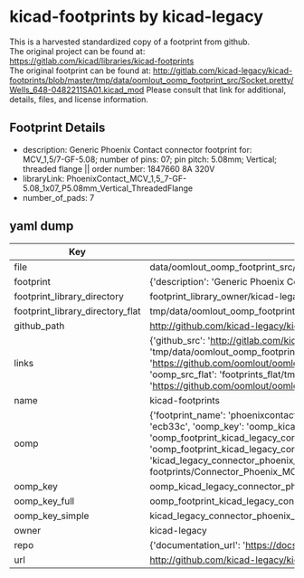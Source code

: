 # kicad-footprints by kicad-legacy  
This is a harvested standardized copy of a footprint from github.  
The original project can be found at:  
https://gitlab.com/kicad/libraries/kicad-footprints  
The original footprint can be found at:
http://gitlab.com/kicad-legacy/kicad-footprints/blob/master/tmp/data/oomlout_oomp_footprint_src/Socket.pretty/Wells_648-0482211SA01.kicad_mod
Please consult that link for additional, details, files, and license information.  
## Footprint Details
* description: Generic Phoenix Contact connector footprint for: MCV_1,5/7-GF-5.08; number of pins: 07; pin pitch: 5.08mm; Vertical; threaded flange || order number: 1847660 8A 320V  
* libraryLink: PhoenixContact_MCV_1,5_7-GF-5.08_1x07_P5.08mm_Vertical_ThreadedFlange  
* number_of_pads: 7  
## yaml dump  
| Key | Value |  
| --- | --- |  
| file | data/oomlout_oomp_footprint_src/kicad-footprints/Connector_Phoenix_MC_HighVoltage.pretty/PhoenixContact_MCV_1,5_7-GF-5.08_1x07_P5.08mm_Vertical_ThreadedFlange.kicad_mod |  
| footprint | {'description': 'Generic Phoenix Contact connector footprint for: MCV_1,5/7-GF-5.08; number of pins: 07; pin pitch: 5.08mm; Vertical; threaded flange || order number: 1847660 8A 320V', 'libraryLink': 'PhoenixContact_MCV_1,5_7-GF-5.08_1x07_P5.08mm_Vertical_ThreadedFlange', 'number_of_pads': 7} |  
| footprint_library_directory | footprint_library_owner/kicad-legacy_kicad-footprints |  
| footprint_library_directory_flat | tmp/data/oomlout_oomp_footprint_src/footprints_flat/kicad_legacy_connector_phoenix_mc_highvoltage_phoenixcontact_mcv_1,5_7_gf_5_08_1x07_p5_08mm_vertical_threadedflange/working |  
| github_path | http://github.com/kicad-legacy/kicad-footprints/blob/master/tmp/data/oomlout_oomp_footprint_src/Connector_Phoenix_MC_HighVoltage.pretty/PhoenixContact_MCV_1,5_7-GF-5.08_1x07_P5.08mm_Vertical_ThreadedFlange.kicad_mod |  
| links | {'github_src': 'http://gitlab.com/kicad-legacy/kicad-footprints/blob/master/tmp/data/oomlout_oomp_footprint_src/Socket.pretty/Wells_648-0482211SA01.kicad_mod', 'github_src_repo': 'https://gitlab.com/kicad/libraries/kicad-footprints', 'oomp_bot': 'tmp/data/oomlout_oomp_footprint_src/footprints/kicad_legacy_connector_phoenix_mc_highvoltage_phoenixcontact_mcv_1,5_7_gf_5_08_1x07_p5_08mm_vertical_threadedflange/working', 'oomp_bot_github': 'https://github.com/oomlout/oomlout_oomp_footprint_bot/tree/main/tmp/data/oomlout_oomp_footprint_src/footprints/kicad_legacy_connector_phoenix_mc_highvoltage_phoenixcontact_mcv_1,5_7_gf_5_08_1x07_p5_08mm_vertical_threadedflange/working', 'oomp_src_flat': 'footprints_flat/tmp/data/oomlout_oomp_footprint_src/footprints_flat/kicad_legacy_connector_phoenix_mc_highvoltage_phoenixcontact_mcv_1,5_7_gf_5_08_1x07_p5_08mm_vertical_threadedflange/working', 'oomp_src_flat_github': 'https://github.com/oomlout/oomlout_oomp_footprint_src/tree/main/tmp/data/oomlout_oomp_footprint_src/footprints_flat/kicad_legacy_connector_phoenix_mc_highvoltage_phoenixcontact_mcv_1,5_7_gf_5_08_1x07_p5_08mm_vertical_threadedflange/working'} |  
| name | kicad-footprints |  
| oomp | {'footprint_name': 'phoenixcontact_mcv_1,5_7_gf_5_08_1x07_p5_08mm_vertical_threadedflange', 'library_name': 'connector_phoenix_mc_highvoltage', 'md5': 'ecb33ca8604da4f36e8145a910fba77d', 'md5_10': 'ecb33ca860', 'md5_5': 'ecb33', 'md5_6': 'ecb33c', 'oomp_key': 'oomp_kicad_legacy_connector_phoenix_mc_highvoltage_phoenixcontact_mcv_1,5_7_gf_5_08_1x07_p5_08mm_vertical_threadedflange', 'oomp_key_extra': 'oomp_footprint_kicad_legacy_connector_phoenix_mc_highvoltage_phoenixcontact_mcv_1,5_7_gf_5_08_1x07_p5_08mm_vertical_threadedflange', 'oomp_key_full': 'oomp_footprint_kicad_legacy_connector_phoenix_mc_highvoltage_phoenixcontact_mcv_1,5_7_gf_5_08_1x07_p5_08mm_vertical_threadedflange_ecb33c', 'oomp_key_simple': 'kicad_legacy_connector_phoenix_mc_highvoltage_phoenixcontact_mcv_1,5_7_gf_5_08_1x07_p5_08mm_vertical_threadedflange', 'original_filename': 'data/oomlout_oomp_footprint_src/kicad-footprints/Connector_Phoenix_MC_HighVoltage.pretty/PhoenixContact_MCV_1,5_7-GF-5.08_1x07_P5.08mm_Vertical_ThreadedFlange.kicad_mod', 'owner_name': 'kicad_legacy'} |  
| oomp_key | oomp_kicad_legacy_connector_phoenix_mc_highvoltage_phoenixcontact_mcv_1,5_7_gf_5_08_1x07_p5_08mm_vertical_threadedflange |  
| oomp_key_full | oomp_footprint_kicad_legacy_connector_phoenix_mc_highvoltage_phoenixcontact_mcv_1,5_7_gf_5_08_1x07_p5_08mm_vertical_threadedflange |  
| oomp_key_simple | kicad_legacy_connector_phoenix_mc_highvoltage_phoenixcontact_mcv_1,5_7_gf_5_08_1x07_p5_08mm_vertical_threadedflange |  
| owner | kicad-legacy |  
| repo | {'documentation_url': 'https://docs.github.com/rest/repos/repos#get-a-repository', 'message': 'Not Found'} |  
| url | http://github.com/kicad-legacy/kicad-footprints |  

